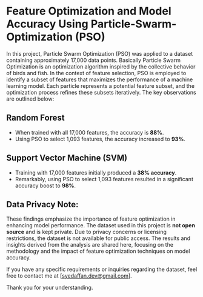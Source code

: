 # Feature Optimization and Model Accuracy Using Particle-Swarm-Optimization (PSO)

In this project, Particle Swarm Optimization (PSO) was applied to a dataset containing approximately 17,000 data points. Basically Particle Swarm Optimization is an optimization algorithm inspired by the collective behavior of birds and fish. In the context of feature selection, PSO is employed to identify a subset of features that maximizes the performance of a machine learning model. Each particle represents a potential feature subset, and the optimization process refines these subsets iteratively. The key observations are outlined below:

## Random Forest

- When trained with all 17,000 features, the accuracy is **88%**.
- Using PSO to select 1,093 features, the accuracy increased to **93%**.

## Support Vector Machine (SVM)

- Training with 17,000 features initially produced a **38% accuracy**.
- Remarkably, using PSO to select 1,093 features resulted in a significant accuracy boost to **98%**.


## Data Privacy Note:
These findings emphasize the importance of feature optimization in enhancing model performance. The dataset used in this project is **not open source** and is kept private. Due to privacy concerns or licensing restrictions, the dataset is not available for public access. The results and insights derived from the analysis are shared here, focusing on the methodology and the impact of feature optimization techniques on model accuracy.

If you have any specific requirements or inquiries regarding the dataset, feel free to contact me at [syedaffan.dev@gmail.com].

Thank you for your understanding.
